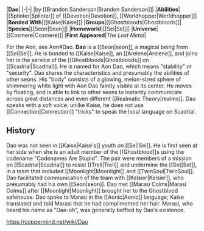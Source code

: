 |**Dao**|
|-|-|
|by [[Brandon Sanderson\|Brandon Sanderson]]|
|**Abilities**|[[Splinter\|Splinter]] of [[Devotion\|Devotion]], [[Worldhopper\|Worldhopper]]|
|**Bonded With**|[[Kaise\|Kaise]]|
|**Groups**|[[Ghostbloods\|Ghostbloods]]|
|**Species**|[[Seon\|Seon]]|
|**Homeworld**|[[Sel\|Sel]]|
|**Universe**|[[Cosmere\|Cosmere]]|
|**First Appeared**|*The Lost Metal*|

For the Aon, see Aon#Dao.
**Dao** is a [[Seon\|seon]], a magical being from [[Sel\|Sel]]. He is bonded to [[Kaise\|Kaise]], an [[Arelene\|Arelene]], and joins her in the service of the [[Ghostbloods\|Ghostbloods]] on [[Scadrial\|Scadrial]]. He is named for Aon Dao, which means "stability" or "security".
Dao shares the characteristics and presumably the abilities of other seons. His "body" consists of a glowing, melon-sized sphere of shimmering white light with Aon Dao faintly visible at its center. He moves by floating, and is able to link to other seons to instantly communicate across great distances and even different [[Realmatic Theory\|realms]]. Dao speaks with a soft voice; unlike Kaise, he does not use [[Connection\|Connection]] "tricks" to speak the local language on Scadrial.

## History
Dao was not seen in [[Kaise\|Kaise's]] youth on [[Sel\|Sel]]. He is first seen at her side when she is an adult member of the [[Ghostblood[[s using the codename "Codenames Are Stupid". The pair were members of a mission on [[Scadrial\|Scadrial]] to resist [[Trell\|Trell]] and undermine the [[Set\|Set]], in a team that included [[Moonlight\|Moonlight]] and [[TwinSoul\|TwinSoul]]. Dao facilitated communication of the team with [[Kelsier\|Kelsier]], who presumably had his own [[Seon\|seon]].
Dao met [[Marasi Colms\|Marasi Colms]] after [[Moonlight\|Moonlight]] brought her to the Ghostblood safehouse. Dao spoke to Marasi in the [[Aonic\|Aonic]] language; Kaise translated and told Marasi that he had complimented her hair. Marasi, who heard his name as "Dae-oh", was generally baffled by Dao's existence.



https://coppermind.net/wiki/Dao